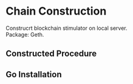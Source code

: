 # **Chain Construction**
Construcrt blockchain stimulator on local server.  
Package: Geth.  
## **Constructed Procedure**
## **Go Installation**
